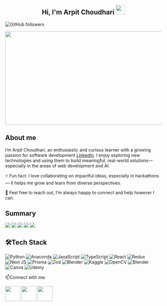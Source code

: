<h2 align="center">Hi, I'm Arpit Choudhari <img src="https://user-images.githubusercontent.com/39955420/147578264-bae0526c-028a-49d2-8af8-d08bb4edbd2a.gif" height="30" width="30"></h2>
 
<img alt="GitHub followers" src="https://img.shields.io/github/followers/ARPIT20012005">


<h10 align="center"><img src="https://github.com/user-attachments/assets/ca7f6c1f-9377-49ef-8424-ddf0a560ceae" height="300" width="1000" ></h10>

<h2>About me</h2>

I’m Arpit Choudhari, an enthusiastic and curious learner with a growing passion for software development [LinkedIn](https://www.linkedin.com/in/arpit-choudhari-435580271/). I enjoy exploring new technologies and using them to build meaningful, real-world solutions—especially in the areas of web development and AI.

⚡ Fun fact: I love collaborating on impactful ideas, especially in hackathons — it helps me grow and learn from diverse perspectives.

💬 Feel free to reach out, I’m always happy to connect and help however I can.



<h2>Summary</h2>

![](http://github-profile-summary-cards.vercel.app/api/cards/profile-details?username=ARPIT20012005&theme=monokai)
![](http://github-profile-summary-cards.vercel.app/api/cards/repos-per-language?username=ARPIT20012005&theme=monokai)
![](http://github-profile-summary-cards.vercel.app/api/cards/most-commit-language?username=ARPIT20012005&theme=monokai)
![](http://github-profile-summary-cards.vercel.app/api/cards/stats?username=ARPIT20012005&theme=monokai)
![](http://github-profile-summary-cards.vercel.app/api/cards/productive-time?username=ARPIT20012005&theme=monokai&utcOffset=8)



<h2>🛠Tech Stack</h2>

![Python](https://img.shields.io/badge/python-3670A0?style=for-the-badge&logo=python&logoColor=ffdd54)
![Anaconda](https://img.shields.io/badge/Anaconda-%2344A833.svg?style=for-the-badge&logo=anaconda&logoColor=white)
![JavaScript](https://img.shields.io/badge/javascript-%23323330.svg?style=for-the-badge&logo=javascript&logoColor=%23F7DF1E)
![TypeScript](https://img.shields.io/badge/typescript-%23007ACC.svg?style=for-the-badge&logo=typescript&logoColor=white)
![React](https://img.shields.io/badge/react-%2320232a.svg?style=for-the-badge&logo=react&logoColor=%2361DAFB)
![Redux](https://img.shields.io/badge/redux-%23593d88.svg?style=for-the-badge&logo=redux&logoColor=white)
![Next JS](https://img.shields.io/badge/Next-black?style=for-the-badge&logo=next.js&logoColor=white)
![Prisma](https://img.shields.io/badge/Prisma-3982CE?style=for-the-badge&logo=Prisma&logoColor=white)
![Zod](https://img.shields.io/badge/zod-%233068b7.svg?style=for-the-badge&logo=zod&logoColor=white)
![Blender](https://img.shields.io/badge/blender-%23F5792A.svg?style=for-the-badge&logo=blender&logoColor=white)
![Kaggle](https://img.shields.io/badge/Kaggle-035a7d?style=for-the-badge&logo=kaggle&logoColor=white)
![OpenCV](https://img.shields.io/badge/opencv-%23white.svg?style=for-the-badge&logo=opencv&logoColor=white)
![Blender](https://img.shields.io/badge/blender-%23F5792A.svg?style=for-the-badge&logo=blender&logoColor=white)
![Canva](https://img.shields.io/badge/Canva-%2300C4CC.svg?style=for-the-badge&logo=Canva&logoColor=white)
![Udemy](https://img.shields.io/badge/Udemy-A435F0?style=for-the-badge&logo=Udemy&logoColor=white)



📫Connect with me:


[<img src="https://github.com/user-attachments/assets/6bb41c26-02a6-4722-9a21-7f1da29db816" height="48" width="48">](https://www.linkedin.com/in/arpit-choudhari-435580271/) 
[<img src="https://github.com/user-attachments/assets/31ce6e96-e081-420d-9744-625815455e9d" height="48" width="48">](arpitchoudhari20@gmail.com)
[<img src="https://github.com/user-attachments/assets/ff0a8c71-4d0e-4536-85ac-100f4eefea2a" height="48" width="48">](https://www.instagram.com/arpit_choudhari20/)

